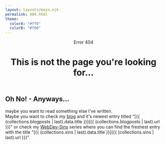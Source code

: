 ```yaml
---
layout: layouts/main.njk
permalink: 404.html
theme:
  colorA: "#ff0"
  colorB: "#f00"
---
```


<header>
  <div class="content">
    <span class="underline_fancy">Error 404</span>
    <h1>This is not the page you're looking for...</h1>
  </div>
</header>
<main>
  <div class="content">
    <article>

# Oh No! - Anyways...

maybe you want to read something else I've written.<br>
Maybe you want to check my [blog](/blog) and it's newest entry titled "[{{ (collections.blogposts | last).data.title }}]({{ (collections.blogposts | last).url }})" or check my [WebDev-Sins](/webdev-sins) series where you can find the freshest entry with the title "[{{ (collections.sins | last).data.title }}]({{ (collections.sins | last).url }})".

  </article>
  </div>
</main>
